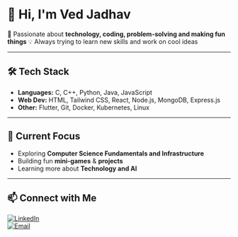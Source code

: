 # 👋 Hi, I'm Ved Jadhav  

🚀 Passionate about **technology, coding, problem-solving and making fun things** 
💡 Always trying to learn new skills and work on cool ideas

---

## 🛠️ Tech Stack  
- **Languages:** C, C++, Python, Java, JavaScript
- **Web Dev:** HTML, Tailwind CSS, React, Node.js, MongoDB, Express.js
- **Other:** Flutter, Git, Docker, Kubernetes, Linux

---

## 🌱 Current Focus  
- Exploring **Computer Science Fundamentals and Infrastructure**  
- Building fun **mini-games** & **projects**  
- Learning more about **Technology and AI** 

---

## 📫 Connect with Me  
[![LinkedIn](https://img.shields.io/badge/Linkedin-blue?style=flat&logo=linkedin)](https://www.linkedin.com/in/vedjadhav)  
[![Email](https://img.shields.io/badge/Email-red?style=flat&logo=gmail)](mailto:ved.amit.jadhav@gmail.com)
